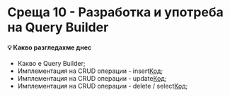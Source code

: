 # Среща 10 - Разработка и употреба на Query Builder
 
#### 💡 Какво разгледахме днес
- Какво е Query Builder; <br>
- Имплементация на CRUD операции - insert[Код](./source/v1);
- Имплементация на CRUD операции - update[Код](./source/v2);
- Имплементация на CRUD операции - delete / select[Код](./source/v3);